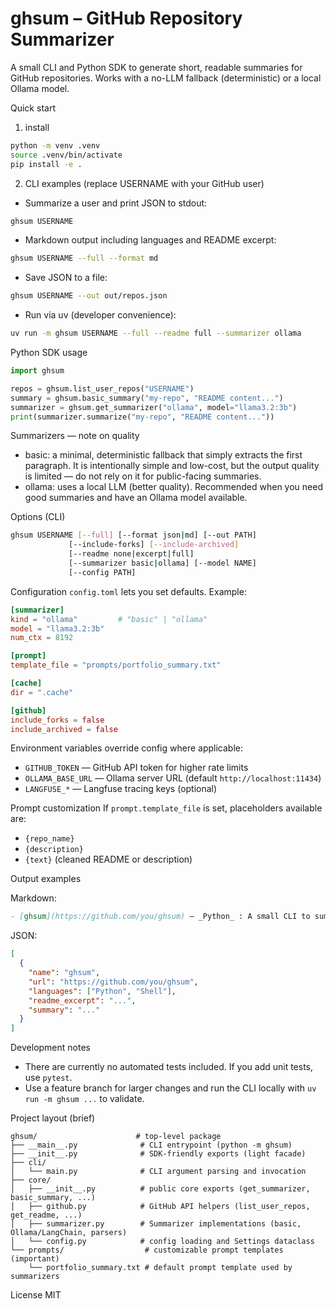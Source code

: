 # ghsum – GitHub Repository Summarizer

A small CLI and Python SDK to generate short, readable summaries for GitHub repositories.
Works with a no-LLM fallback (deterministic) or a local Ollama model.

Quick start
1. install
```bash
python -m venv .venv
source .venv/bin/activate
pip install -e .
```

2. CLI examples (replace USERNAME with your GitHub user)
- Summarize a user and print JSON to stdout:
```bash
ghsum USERNAME
```
- Markdown output including languages and README excerpt:
```bash
ghsum USERNAME --full --format md
```
- Save JSON to a file:
```bash
ghsum USERNAME --out out/repos.json
```
- Run via uv (developer convenience):
```bash
uv run -m ghsum USERNAME --full --readme full --summarizer ollama
```

Python SDK usage
```python
import ghsum

repos = ghsum.list_user_repos("USERNAME")
summary = ghsum.basic_summary("my-repo", "README content...")
summarizer = ghsum.get_summarizer("ollama", model="llama3.2:3b")
print(summarizer.summarize("my-repo", "README content..."))
```

Summarizers — note on quality
- basic: a minimal, deterministic fallback that simply extracts the first paragraph. It is intentionally simple and low-cost, but the output quality is limited — do not rely on it for public-facing summaries.
- ollama: uses a local LLM (better quality). Recommended when you need good summaries and have an Ollama model available.

Options (CLI)
```bash
ghsum USERNAME [--full] [--format json|md] [--out PATH]
             [--include-forks] [--include-archived]
             [--readme none|excerpt|full]
             [--summarizer basic|ollama] [--model NAME]
             [--config PATH]
```

Configuration
`config.toml` lets you set defaults. Example:
```toml
[summarizer]
kind = "ollama"         # "basic" | "ollama"
model = "llama3.2:3b"
num_ctx = 8192

[prompt]
template_file = "prompts/portfolio_summary.txt"

[cache]
dir = ".cache"

[github]
include_forks = false
include_archived = false
```

Environment variables override config where applicable:
- `GITHUB_TOKEN` — GitHub API token for higher rate limits
- `OLLAMA_BASE_URL` — Ollama server URL (default `http://localhost:11434`)
- `LANGFUSE_*` — Langfuse tracing keys (optional)

Prompt customization
If `prompt.template_file` is set, placeholders available are:
- `{repo_name}`
- `{description}`
- `{text}` (cleaned README or description)

Output examples

Markdown:
```md
- [ghsum](https://github.com/you/ghsum) — _Python_ : A small CLI to summarize repos...
```

JSON:
```json
[
  {
    "name": "ghsum",
    "url": "https://github.com/you/ghsum",
    "languages": ["Python", "Shell"],
    "readme_excerpt": "...",
    "summary": "..."
  }
]
```

Development notes
- There are currently no automated tests included. If you add unit tests, use `pytest`.
- Use a feature branch for larger changes and run the CLI locally with `uv run -m ghsum ...` to validate.

Project layout (brief)
```
ghsum/                      # top-level package
├── __main__.py              # CLI entrypoint (python -m ghsum)
├── __init__.py              # SDK-friendly exports (light facade)
├── cli/
│   └── main.py              # CLI argument parsing and invocation
├── core/
│   ├── __init__.py          # public core exports (get_summarizer, basic_summary, ...)
│   ├── github.py            # GitHub API helpers (list_user_repos, get_readme, ...)
│   ├── summarizer.py        # Summarizer implementations (basic, Ollama/LangChain, parsers)
│   └── config.py            # config loading and Settings dataclass
└── prompts/                  # customizable prompt templates (important)
    └── portfolio_summary.txt # default prompt template used by summarizers
```

License
MIT
